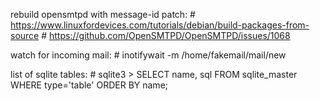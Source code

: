 rebuild opensmtpd with message-id patch:
    # https://www.linuxfordevices.com/tutorials/debian/build-packages-from-source
    # https://github.com/OpenSMTPD/OpenSMTPD/issues/1068

watch for incoming mail:
    # inotifywait -m /home/fakemail/mail/new

list of sqlite tables:
    # sqlite3
    > SELECT name, sql FROM sqlite_master WHERE type='table' ORDER BY name;

